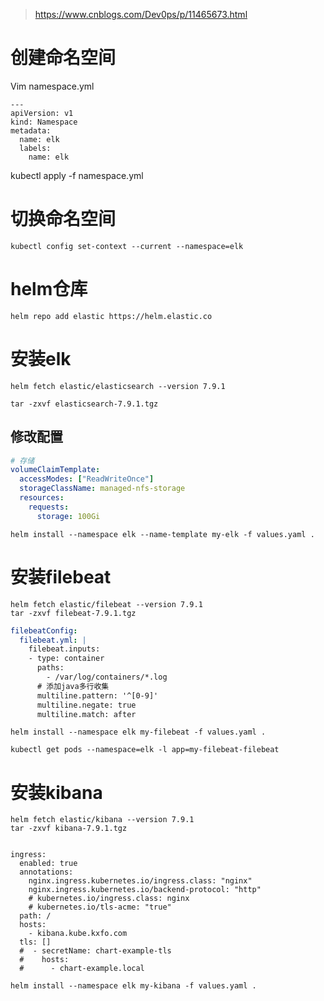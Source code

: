 > https://www.cnblogs.com/Dev0ps/p/11465673.html

# 创建命名空间

Vim namespace.yml

```shell
---
apiVersion: v1
kind: Namespace
metadata:
  name: elk
  labels:
    name: elk
```

kubectl apply -f namespace.yml

# 切换命名空间

```
kubectl config set-context --current --namespace=elk
```



# helm仓库

```
helm repo add elastic https://helm.elastic.co
```



# 安装elk

```
helm fetch elastic/elasticsearch --version 7.9.1

tar -zxvf elasticsearch-7.9.1.tgz
```

## 修改配置

```yaml
# 存储
volumeClaimTemplate:
  accessModes: ["ReadWriteOnce"]
  storageClassName: managed-nfs-storage
  resources:
    requests:
      storage: 100Gi
```

```shell
helm install --namespace elk --name-template my-elk -f values.yaml .
```

 

# 安装filebeat

```shell
helm fetch elastic/filebeat --version 7.9.1
tar -zxvf filebeat-7.9.1.tgz
```



```yaml
filebeatConfig:
  filebeat.yml: |
    filebeat.inputs:
    - type: container
      paths:
        - /var/log/containers/*.log
      # 添加java多行收集 
      multiline.pattern: '^[0-9]'
      multiline.negate: true
      multiline.match: after
```



```
helm install --namespace elk my-filebeat -f values.yaml .

kubectl get pods --namespace=elk -l app=my-filebeat-filebeat
```



# 安装kibana

```
helm fetch elastic/kibana --version 7.9.1
tar -zxvf kibana-7.9.1.tgz
```



```

ingress:
  enabled: true
  annotations:
    nginx.ingress.kubernetes.io/ingress.class: "nginx"
    nginx.ingress.kubernetes.io/backend-protocol: "http"
    # kubernetes.io/ingress.class: nginx
    # kubernetes.io/tls-acme: "true"
  path: /
  hosts:
    - kibana.kube.kxfo.com
  tls: []
  #  - secretName: chart-example-tls
  #    hosts:
  #      - chart-example.local
```

```
helm install --namespace elk my-kibana -f values.yaml .

```

